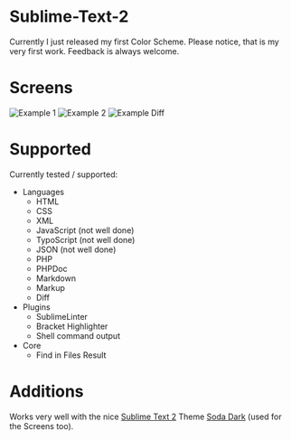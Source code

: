 Sublime-Text-2
==============

Currently I just released my first Color Scheme.
Please notice, that is my very first work.
Feedback is always welcome.

# Screens
![Example 1](https://raw.github.com/pogosheep/Sublime-Text-2/master/Example%201.png "Example 1 with HTML, CSS and PHP.")
![Example 2](https://raw.github.com/pogosheep/Sublime-Text-2/master/Example%202.png "Example 2 with HTML, CSS and PHP.")
![Example Diff](https://raw.github.com/pogosheep/Sublime-Text-2/master/Example%20Diff.png "Example 3 with Diff.")

# Supported
Currently tested / supported:

- Languages
    - HTML
    - CSS
    - XML
    - JavaScript (not well done)
    - TypoScript (not well done)
    - JSON (not well done)
    - PHP
    - PHPDoc
    - Markdown
    - Markup
    - Diff
- Plugins
    - SublimeLinter
    - Bracket Highlighter
    - Shell command output
- Core
    - Find in Files Result

# Additions

Works very well with the nice [Sublime Text 2](http://www.sublimetext.com/) Theme [Soda Dark](https://github.com/buymeasoda/soda-theme/#design) (used for the Screens too).